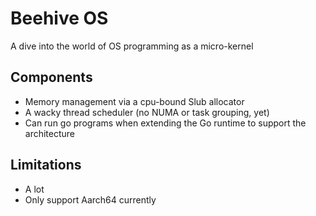 # Beehive OS

A dive into the world of OS programming as a micro-kernel

## Components 

- Memory management via a cpu-bound Slub allocator
- A wacky thread scheduler (no NUMA or task grouping, yet)
- Can run go programs when extending the Go runtime to support the architecture

## Limitations

- A lot
- Only support Aarch64 currently
